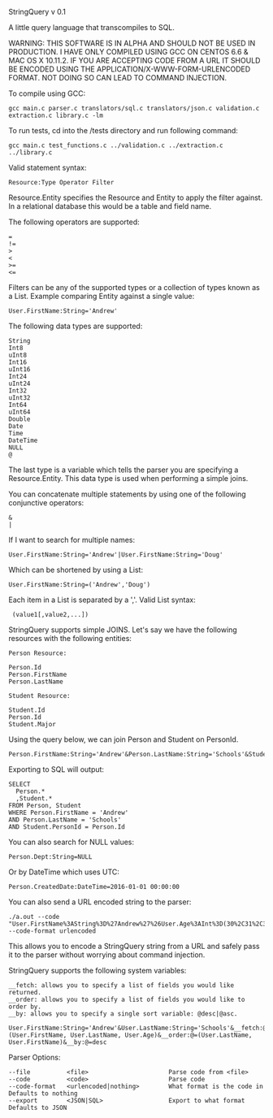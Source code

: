 StringQuery v 0.1


A little query language that transcompiles to SQL.


WARNING: THIS SOFTWARE IS IN ALPHA AND SHOULD NOT BE USED IN PRODUCTION.  I HAVE
ONLY COMPILED USING GCC ON CENTOS 6.6 & MAC OS X 10.11.2. IF YOU ARE ACCEPTING
CODE FROM A URL IT SHOULD BE ENCODED USING THE APPLICATION/X-WWW-FORM-URLENCODED
FORMAT.  NOT DOING SO CAN LEAD TO COMMAND INJECTION.  

To compile using GCC:

    gcc main.c parser.c translators/sql.c translators/json.c validation.c extraction.c library.c -lm

To run tests, cd into the /tests directory and run following command:

    gcc main.c test_functions.c ../validation.c ../extraction.c ../library.c


Valid statement syntax:

    Resource:Type Operator Filter

Resource.Entity specifies the Resource and Entity to apply the filter against.  
In a relational database this would be a table and field name.

The following operators are supported:

    =
    !=
    >
    <
    >=
    <=

Filters can be any of the supported types or a collection of types known as
a List.  Example comparing Entity against a single value:

    User.FirstName:String='Andrew'

The following data types are supported:

    String
    Int8
    uInt8
    Int16
    uInt16
    Int24
    uInt24
    Int32
    uInt32
    Int64
    uInt64
    Double
    Date
    Time
    DateTime
    NULL
    @

The last type is a variable which tells the parser you are specifying a
Resource.Entity.  This data type is used when performing a simple joins.

You can concatenate multiple statements by using one of the following conjunctive
operators:

    &
    |     

If I want to search for multiple names:

    User.FirstName:String='Andrew'|User.FirstName:String='Doug'

Which can be shortened by using a List:

    User.FirstName:String=('Andrew','Doug')

Each item in a List is separated by a ','.  Valid List syntax:

     (value1[,value2,...])

StringQuery supports simple JOINS.  Let's say we have the following resources
with the following entities:

    Person Resource:

    Person.Id
    Person.FirstName
    Person.LastName

    Student Resource:

    Student.Id
    Person.Id
    Student.Major

Using the query below, we can join Person and Student on PersonId.

    Person.FirstName:String='Andrew'&Person.LastName:String='Schools'&Student.PersonId:@=Person.Id

Exporting to SQL will output:

    SELECT
      Person.*
      ,Student.*
    FROM Person, Student
    WHERE Person.FirstName = 'Andrew'
    AND Person.LastName = 'Schools'
    AND Student.PersonId = Person.Id

You can also search for NULL values:

    Person.Dept:String=NULL

Or by DateTime which uses UTC:

    Person.CreatedDate:DateTime=2016-01-01 00:00:00


You can also send a URL encoded string to the parser:

    ./a.out --code "User.FirstName%3AString%3D%27Andrew%27%26User.Age%3AInt%3D(30%2C31%2C32)" --code-format urlencoded

This allows you to encode a StringQuery string from a URL and safely pass it to
the parser without worrying about command injection.

StringQuery supports the following system variables:

    __fetch: allows you to specify a list of fields you would like returned.
    __order: allows you to specify a list of fields you would like to order by.
    __by: allows you to specify a single sort variable: @desc|@asc.

    User.FirstName:String='Andrew'&User.LastName:String='Schools'&__fetch:@=(User.FirstName, User.LastName, User.Age)&__order:@=(User.LastName, User.FirstName)&__by:@=desc


Parser Options:

    --file          <file>                      Parse code from <file>   
    --code          <code>                      Parse code   
    --code-format   <urlencoded|nothing>        What format is the code in    Defaults to nothing
    --export        <JSON|SQL>                  Export to what format         Defaults to JSON

